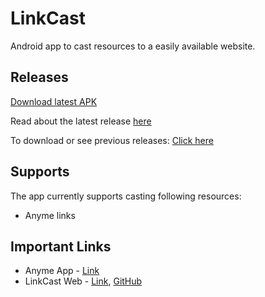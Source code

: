 # LinkCast

Android app to cast resources to a easily available website.

## Releases

[Download latest APK](https://github.com/dhavalpateln/LinkCast/releases/download/v1.1/LinkCast.apk)

Read about the latest release [here](https://github.com/dhavalpateln/LinkCast/releases/tag/v1.1)

To download or see previous releases: [Click here](https://github.com/dhavalpateln/LinkCast/releases)

## Supports

The app currently supports casting following resources:
- Anyme links

## Important Links

- Anyme App - [Link](https://zunjae.github.io/anymeapp.com/)
- LinkCast Web - [Link](https://linkcast-fbdff.firebaseapp.com/), [GitHub](https://github.com/dhavalpateln/LinkCastWeb)
